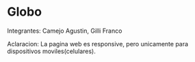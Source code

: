 # Globo

Integrantes: Camejo Agustin, Gilli Franco

Aclaracion: La pagina web es responsive, pero unicamente para dispositivos moviles(celulares).
